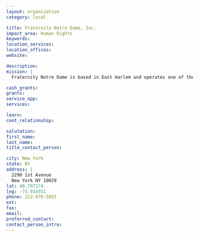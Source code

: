 ```yaml
---
layout: organization
category: local

title: Fraternity Notre Dame, Inc.
impact_area: Human Rights
keywords: 
location_services: 
location_offices: 
website: 

description: 
mission: |
  Fraternity Notre Dame is based in East Harlem and operates one of the main soup kitchens in the area along with other programs for the most needy: food pantry, after school program, mobile soup kitchen for the homeless in the streets, assistance to AIDS patients, food assistance to the needy families and seniors at home.

cash_grants: 
grants: 
service_opp: 
services: 

learn: 
cont_relationship: 

salutation: 
first_name: 
last_name: 
title_contact_person: 

city: New York
state: NY
address: |
  2290 1st Avenue    
  New York NY 10029
lat: 40.797174
lng: -73.934551
phone: 212-876-5855
ext: 
fax: 
email: 
preferred_contact: 
contact_person_intro: 
---
```

